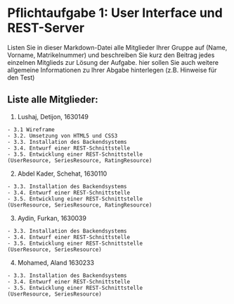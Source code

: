 # Pflichtaufgabe 1: User Interface und REST-Server

Listen Sie in dieser Markdown-Datei alle Mitglieder Ihrer Gruppe auf (Name, Vorname, Matrikelnummer) und beschreiben Sie kurz den Beitrag jedes einzelnen Mitglieds zur Lösung der Aufgabe. hier sollen Sie auch weitere allgemeine Informationen zu Ihrer Abgabe hinterlegen (z.B. Hinweise für den Test)

## Liste alle Mitglieder:

1. Lushaj, Detijon, 1630149
```
- 3.1 Wireframe
- 3.2. Umsetzung von HTML5 und CSS3
- 3.3. Installation des Backendsystems
- 3.4. Entwurf einer REST-Schnittstelle
- 3.5. Entwicklung einer REST-Schnittstelle
(UserResource, SeriesResource, RatingResource)
```

2. Abdel Kader, Schehat, 1630110
```
- 3.3. Installation des Backendsystems
- 3.4. Entwurf einer REST-Schnittstelle
- 3.5. Entwicklung einer REST-Schnittstelle
(UserResource, SeriesResource, RatingResource)
```

3. Aydin, Furkan, 1630039
```
- 3.3. Installation des Backendsystems
- 3.4. Entwurf einer REST-Schnittstelle
- 3.5. Entwicklung einer REST-Schnittstelle
(UserResource, SeriesResource)
```

4.  Mohamed, Aland 1630233
```
- 3.3. Installation des Backendsystems
- 3.4. Entwurf einer REST-Schnittstelle
- 3.5. Entwicklung einer REST-Schnittstelle 
(UserResource, SeriesResource)
```
